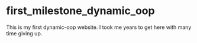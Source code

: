 # first_milestone_dynamic_oop
This is my first dynamic-oop website. I took me years to get here with many time giving up. 
